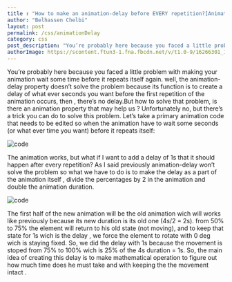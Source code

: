 ```yaml
---
title : "How to make an animation-delay before EVERY repetition?[Animation trick]"
author: "Belhassen Chelbi"
layout: post
permalink: /css/animationDelay
category: css
post_description: "You’re probably here because you faced a little problem with making your animation wait some time before it repeats itself again. well, the animation-delay property doesn’t solve the problem because its function is to create a delay of what ever seconds you want before the first repetition of the animation occurs, then , there’s no delay.But how to solve that  "
authorImage: https://scontent.ftun3-1.fna.fbcdn.net/v/t1.0-9/16266301_1193188357446859_2815577307034812969_n.jpg?oh=f048a6b28a8ce13e87529db5ae982f10&oe=5AD012E2
---
```

You’re probably here because you faced a little problem with making your animation wait some time before it repeats itself again. well, the animation-delay property doesn’t solve the problem because its function is to create a delay of what ever seconds you want before the first repetition of the animation occurs, then , there’s no delay.But how to solve that problem, is there an animation property that may help us ? Unfortunately no, but there’s a trick you can do to solve this problem. Let’s take a primary animation code that needs to be edited so when the animation have to wait some seconds (or what ever time you want) before it repeats itself:

![code](https://cdn-images-1.medium.com/max/1000/1*Zlpt6vc_fr51wLEHN9KGSQ.gif)

The animation works, but what if I want to add a delay of 1s that it should happen after every repetition? As I said previously animation-delay won’t solve the problem so what we have to do is to make the delay as a part of the animation itself , divide the percentages by 2 in the animation and double the animation duration.

![code](https://cdn-images-1.medium.com/max/800/1*7YuiWyHBwgxo8quDrHSVuA.gif)

The first half of the new animation will be the old animation wich will works like previously because its new duration is its old one (4s/2 = 2s). from 50% to 75% the element will return to his old state (not moving), and to keep that state for 1s wich is the delay , we force the element to rotate with 0 deg wich is staying fixed. So, we did the delay with 1s because the movement is stoped from 75% to 100% wich is 25% of the 4s duration = 1s.
So, the main idea of creating this delay is to make mathematical operation to figure out how much time does he must take and with keeping the the movement intact .